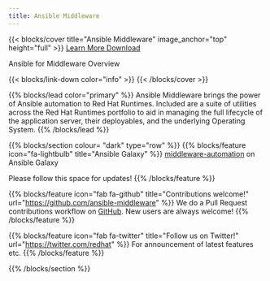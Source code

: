 ```yaml
---
title: Ansible Middleware
---
```


{{< blocks/cover title="Ansible Middleware" image_anchor="top" height="full" >}}
<a class="btn btn-lg btn-primary me-3 mb-4" href="/docs/">
  Learn More <i class="fas fa-arrow-alt-circle-right ms-2"></i>
</a>
<a class="btn btn-lg btn-secondary me-3 mb-4" href="https://github.com/ansible-middleware">
  Download <i class="fab fa-github ms-2 "></i>
</a>
<p class="lead mt-5">Ansible for Middleware Overview</p>
{{< blocks/link-down color="info" >}}
{{< /blocks/cover >}}


{{% blocks/lead color="primary" %}}
Ansible Middleware brings the power of Ansible automation to Red Hat Runtimes. Included are a suite of utilities across the Red Hat Runtimes portfolio to aid in managing the full lifecycle of the application server, their deployables, and the underlying Operating System.
{{% /blocks/lead %}}


{{% blocks/section colour= "dark" type="row" %}}
{{% blocks/feature icon="fa-lightbulb" title="Ansible Galaxy" %}}
[middleware-automation](https://galaxy.ansible.com/middleware_automation) on Ansible Galaxy

Please follow this space for updates!
{{% /blocks/feature %}}


{{% blocks/feature icon="fab fa-github" title="Contributions welcome!" url="https://github.com/ansible-middleware" %}}
We do a Pull Request contributions workflow on [GitHub](https://github.com/ansible-middleware). New users are always welcome!
{{% /blocks/feature %}}


{{% blocks/feature icon="fab fa-twitter" title="Follow us on Twitter!" url="https://twitter.com/redhat" %}}
For announcement of latest features etc.
{{% /blocks/feature %}}

{{% /blocks/section %}}
